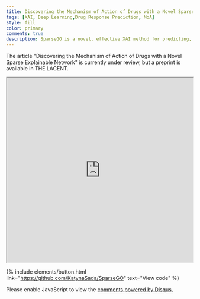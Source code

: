 ```yaml
---
title: Discovering the Mechanism of Action of Drugs with a Novel Sparse Explainable Network
tags: [XAI, Deep Learning,Drug Response Prediction, MoA]
style: fill
color: primary 
comments: true
description: SparseGO is a novel, effective XAI method for predicting, but more importantly, understanding drug response.
---
```


The article "Discovering the Mechanism of Action of Drugs with a Novel Sparse Explainable Network" is currently under review, but a preprint is available in THE LACENT.
<iframe src="https://papers.ssrn.com/sol3/papers.cfm?abstract_id=4364890" width="100%" height="500px"></iframe>

{% include elements/button.html link="https://github.com/KatynaSada/SparseGO" text="View code" %}

<div id="disqus_thread"></div>
<script>
    /**
    *  RECOMMENDED CONFIGURATION VARIABLES: EDIT AND UNCOMMENT THE SECTION BELOW TO INSERT DYNAMIC VALUES FROM YOUR PLATFORM OR CMS.
    *  LEARN WHY DEFINING THESE VARIABLES IS IMPORTANT: https://disqus.com/admin/universalcode/#configuration-variables    */
    /*
    var disqus_config = function () {
    this.page.url = PAGE_URL;  // Replace PAGE_URL with your page's canonical URL variable
    this.page.identifier = PAGE_IDENTIFIER; // Replace PAGE_IDENTIFIER with your page's unique identifier variable
    };
    */
    (function() { // DON'T EDIT BELOW THIS LINE
    var d = document, s = d.createElement('script');
    s.src = 'https://katynasada-github-io.disqus.com/embed.js';
    s.setAttribute('data-timestamp', +new Date());
    (d.head || d.body).appendChild(s);
    })();
</script>
<noscript>Please enable JavaScript to view the <a href="https://disqus.com/?ref_noscript">comments powered by Disqus.</a></noscript>